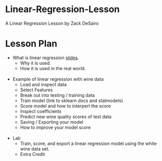 # Linear-Regression-Lesson
A Linear Regression Lesson by Zack DeSairo

# Lesson Plan

* What is linear regression [slides](https://docs.google.com/presentation/d/1zIm-B1dtiDqmzLkwobKfVGag-ShnyxoAn4_NmcTlndI/edit?usp=sharing).
    * Why it is used.
    * How it is used in the real world.
<br><br>
* Example of linear regression with wine data
    * Load and inspect data
    * Select Features
    * Break out into testing / training data 
    * Train model (link to sklearn docs and statmodels)
    * Score model and how to interpert the score
    * Inspect coefficients
    * Predict new wine quality scores of test data
    * Saving / Exporting your model
    * How to improve your model score
<br><br>
* Lab
    * Train, score, and export a linear regression model using the white wine data set. 
    * Extra Credit